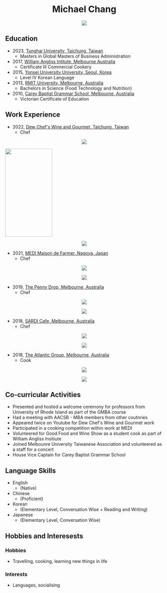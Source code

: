 <h1 align="center"> Michael Chang</h1>

<p align="center">
<img src="https://user-images.githubusercontent.com/125838977/223021202-bec71f17-7423-4eb1-b0d8-769cf12acd5b.jpeg">
</p>

## Education

- 2023, [Tunghai University, Taichung, Taiwan](https://www.thu.edu.tw/)
    -   Masters in Global Masters of Business Administration
- 2017, [William Angliss Intitute, Melbourne Australia](https://www.angliss.edu.au/)
    - Certificate III Commercial Cookery
- 2015, [Yonsei University University, Seoul, Korea](https://www.yonsei.ac.kr/en_sc/index.jsp)
    - Level IV Korean Language
- 2013, [RMIT University, Melbourne, Australia](https://www.rmit.edu.au/)
    - Bachelors in Science (Food Technology and Nutrition)
- 2010, [Carey Baptist Grammar School, Melbourne, Australia](https://www.carey.com.au/)
    -   Victorian Certificate of Education

## Work Experience 

- 2022, [Dew Chef's Wine and Gourmet, Taichung, Taiwan](https://dew.com.tw/)
    -   Chef
    
<p align="center">
<img src="https://user-images.githubusercontent.com/125838977/223033792-47624665-7f40-4cb1-bda1-9a925231cb53.jpeg">
</p> 

<img src="https://user-images.githubusercontent.com/125838977/223033792-47624665-7f40-4cb1-bda1-9a925231cb53.jpeg" width="150" height="280">

<p align="center">
<img src="https://user-images.githubusercontent.com/125838977/223033783-4d44ee3d-ee98-4f0e-beaf-d861ccd09a91.jpeg">
</p> 


- 2021, [MEDI Maison de Farmer, Nagoya, Japan](https://medi.nagoya/restaurant/)
    -   Chef
    
<p align="center">
<img src="https://user-images.githubusercontent.com/125838977/223031216-bce9cd28-d50e-42d6-8ef5-6388530008ad.jpeg">
</p>

<p align="center">
<img src="https://user-images.githubusercontent.com/125838977/223031355-3662476a-baee-4a28-a485-c591b1ea4809.jpeg">
</p>

- 2019, [The Penny Drop, Melbourne, Australia](http://www.thepennydrop.com.au/)
    -   Chef
    
<p align="center">
<img src="https://user-images.githubusercontent.com/125838977/223033331-333ef945-5d06-45a4-a847-0fc928f94444.jpeg">

<p align="center">
<img src="https://user-images.githubusercontent.com/125838977/223032102-f3eaffbd-b504-4582-bf66-d9f35362ee1e.jpeg">
</p>

- 2018, [SARDI Cafe, Melbourne, Australia](https://www.sardi-cafe.com.au/pages/brunch-menu)
    -   Chef

<p align="center">
<img src="https://user-images.githubusercontent.com/125838977/223032205-1b66cc55-81ee-4c28-929a-6111df6f38d3.jpeg">
</p>

<p align="center">
<img src="https://user-images.githubusercontent.com/125838977/223032495-331062e2-1ea7-4ca4-96a4-ffc3c59dbf64.jpeg">
</p>

- 2018, [The Atlantic Group, Melbourne, Australia](https://atlanticgroup.com.au/)
    -   Cook
 
<p align="center">
<img src="https://user-images.githubusercontent.com/125838977/223032453-5616e787-ee20-49d4-b742-243175cebcbb.jpeg">
</p>

<p align="center">
<img src="https://user-images.githubusercontent.com/125838977/223032622-35059420-c945-4dc6-9553-c4b5418e173f.jpeg">
</p>


## Co-curricular Activities
- Presented and hosted a welcome ceremony for professors from University of Rhode Island as part of the GMBA course
- Had a meeting with AACSB - MBA members from other coutnries
- Appeared twice on Youtube for Dew Chef's Wine and Gourmet work
- Participated in a cooking competition within work at MEDI
- Volunteered for Good Food and Wine Show as a student cook as part of William Angliss Insitiute
- Joined Melbounre University Taiwanese Association and volunteered as a staff for a concert
- House Vice Captain for Carey Baptist Grammar School 

## Language Skills
- English 
    - (Native)
- Chinese 
    - (Proficient)
- Korean 
    - (Elementary Level, Conversation Wise + Reading and Writing)
- Japanese 
    - (Elementary Level, Conversation Wise)

## Hobbies and Interesests
### Hobbies
- Travelling, cooking, learning new things in life
### Interests
- Languages, socialising
